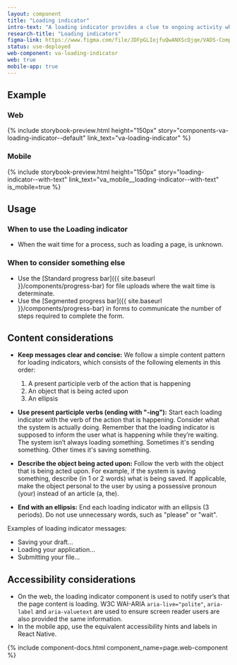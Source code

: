 ```yaml
---
layout: component
title: "Loading indicator"
intro-text: "A loading indicator provides a clue to ongoing activity when the site needs to load additional content."
research-title: "Loading indicators"
figma-link: https://www.figma.com/file/JDFpGLIojfuQwANXScQjqe/VADS-Component-Example-Library?type=design&node-id=35%3A161&mode=design&t=vNilCSI60pQBiKkM-1
status: use-deployed
web-component: va-loading-indicator
web: true
mobile-app: true
---
```


## Example

### Web

{% include storybook-preview.html height="150px" story="components-va-loading-indicator--default" link_text="va-loading-indicator" %}

### Mobile

{% include storybook-preview.html height="150px" story="loading-indicator--with-text" link_text="va_mobile__loading-indicator--with-text" is_mobile=true %}

## Usage

### When to use the Loading indicator

* When the wait time for a process, such as loading a page, is unknown. 

### When to consider something else

* Use the [Standard progress bar]({{ site.baseurl }}/components/progress-bar) for file uploads where the wait time is determinate.
* Use the [Segmented progress bar]({{ site.baseurl }}/components/progress-bar) in forms to communicate the number of steps required to complete the form.

## Content considerations

- **Keep messages clear and concise:** We follow a simple content pattern for loading indicators, which consists of the following elements in this order:

  1. A present participle verb of the action that is happening
  2. An object that is being acted upon
  3. An ellipsis

- **Use present participle verbs (ending with "-ing"):** Start each loading indicator with the verb of the action that is happening. Consider what the system is actually doing. Remember that the loading indicator is supposed to inform the user what is happening while they’re waiting. The system isn’t always loading something. Sometimes it's sending something. Other times it's saving something.

- **Describe the object being acted upon:** Follow the verb with the object that is being acted upon. For example, if the system is saving something, describe (in 1 or 2 words) what is being saved. If applicable, make the object personal to the user by using a possessive pronoun (your) instead of an article (a, the).

- **End with an ellipsis:** End each loading indicator with an ellipsis (3 periods). Do not use unnecessary words, such as "please" or "wait".

Examples of loading indicator messages:

* Saving your draft...
* Loading your application...
* Submitting your file...

## Accessibility considerations

* On the web, the loading indicator component is used to notify user’s that the page content is loading. W3C WAI-ARIA `aria-live="polite"`, `aria-label` and `aria-valuetext` are used to ensure screen reader users are also provided the same information.
* In the mobile app, use the equivalent accessibility hints and labels in React Native.

{% include component-docs.html component_name=page.web-component %}